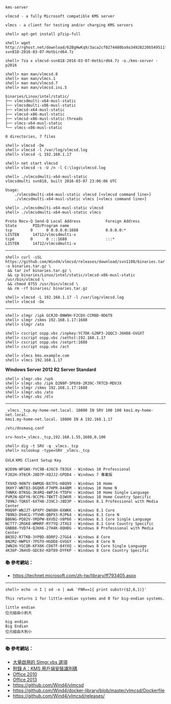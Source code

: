 `kms-server`

`vlmcsd - a fully Microsoft compatible KMS server`

`vlmcs - a client for testing and/or charging KMS servers`


```console
shell> apt-get install p7zip-full

shell> wget http://rghost.net/download/62BgHwKq9/3aca2cf0274480ba9a34928220b549511fb4c515/3aca2cf0274480ba9a34928220b549511fb4c515/vlmcsd-svn818-2016-03-07-Hotbird64.7z

shell> 7za x vlmcsd-svn818-2016-03-07-Hotbird64.7z -o./kms-server -p2016 
```

```console
shell> man man/vlmcsd.8
shell> man man/vlmcs.1
shell> man man/vlmcsd.7
shell> man man/vlmcsd.ini.5
```

```
binaries/Linux/intel/static/
├── vlmcsdmulti-x64-musl-static
├── vlmcsdmulti-x86-musl-static
├── vlmcsd-x64-musl-static
├── vlmcsd-x86-musl-static
├── vlmcsd-x86-musl-static-threads
├── vlmcs-x64-musl-static
└── vlmcs-x86-musl-static

0 directories, 7 files
```

```console
shell> vlmcsd -De
shell> vlmcsd -l /var/log/vlmcsd.log
shell> vlmcsd -L 192.168.1.17
```

```console
shell> net start vlmcsd
shell> vlmcsd -s -U /n -l C:\logs\vlmcsd.log
```

```console
shell> ./vlmcsdmulti-x64-musl-static
vlmcsdmulti svn818, built 2016-03-07 23:06:06 UTC

Usage:
	./vlmcsdmulti-x64-musl-static vlmcsd [<vlmcsd command line>]
	./vlmcsdmulti-x64-musl-static vlmcs [<vlmcs command line>]

shell> ./vlmcsdmulti-x64-musl-static vlmcsd
shell> ./vlmcsdmulti-x64-musl-static vlmcs
```

```
Proto Recv-Q Send-Q Local Address           Foreign Address         State       PID/Program name
tcp        0      0 0.0.0.0:1688            0.0.0.0:*               LISTEN      14712/vlmcsdmulti-x
tcp6       0      0 :::1688                 :::*                    LISTEN      14712/vlmcsdmulti-x
```

---

```console
shell> curl -sSL https://github.com/Wind4/vlmcsd/releases/download/svn1108/binaries.tar.gz -o binaries.tar.gz \
 && tar zxf binaries.tar.gz \
 && cp binaries/Linux/intel/static/vlmcsd-x86-musl-static /usr/bin/vlmcsd \
 && chmod 0755 /usr/bin/vlmcsd \
 && rm -rf binaries/ binaries.tar.gz

shell> vlmcsd -L 192.168.1.17 -l /var/log/vlmcsd.log
shell> vlmcsd -De
```

---

```console
shell> slmgr /ipk GCRJD-8NW9H-F2CDX-CCM8D-9D6T9
shell> slmgr /skms 192.168.1.17:1688
shell> slmgr /ato
```

```console
shell> cscript ospp.vbs /inpkey:YC7DK-G2NP3-2QQC3-J6H88-GVGXT
shell> cscript ospp.vbs /sethst:192.168.1.17
shell> cscript ospp.vbs /setprt:1688 
shell> cscript ospp.vbs /act
```

```console
shell> vlmcs kms.example.com
shell> vlmcs 192.168.1.17
```

**Windows Server 2012 R2 Server Standard**
```console
shell> slmgr.vbs /upk
shell> slmgr.vbs /ipk D2N9P-3P6X9-2R39C-7RTCD-MDVJX
shell> slmgr /skms 192.168.1.17:1688
shell> slmgr.vbs /ato
shell> slmgr.vbs /dlv
```

---

```
_vlmcs._tcp.my-home-net.local. 10800 IN SRV 100 100 kms1.my-home-net.local.
kms1.my-home-net.local. 10800 IN A 192.168.1.17
```

`/etc/dnsmasq.conf`

```
srv-host=_vlmcs._tcp,192.168.1.55,1688,0,100
```

```console
shell> dig -t SRV -q _vlmcs._tcp
shell> nslookup -type=SRV _vlmcs._tcp 
```

`GVLK`
`KMS Client Setup Key`

```
W269N-WFGWX-YVC9B-4J6C9-T83GX - Windows 10 Professional
FJ82H-XT6CR-J8D7P-XQJJ2-GPDD4 - Windows 7 專業版

TX9XD-98N7V-6WMQ6-BX7FG-H8Q99 - Windows 10 Home
3KHY7-WNT83-DGQKR-F7HPR-844BM - Windows 10 Home N
7HNRX-D7KGG-3K4RQ-4WPJ4-YTDFH - Windows 10 Home Single Language
PVMJN-6DFY6-9CCP6-7BKTT-D3WVR - Windows 10 Home Country Specific
789NJ-TQK6T-6XTH8-J39CJ-J8D3P - Windows 8.1 Professional with Media Center
M9Q9P-WNJJT-6PXPY-DWX8H-6XWKK - Windows 8.1 Core
7B9N3-D94CG-YTVHR-QBPX3-RJP64 - Windows 8.1 Core N
BB6NG-PQ82V-VRDPW-8XVD2-V8P66 - Windows 8.1 Core Single Language
NCTT7-2RGK8-WMHRF-RY7YQ-JTXG3 - Windows 8.1 Core Country Specific
GNBB8-YVD74-QJHX6-27H4K-8QHDG - Windows 8 Professional with Media Center
BN3D2-R7TKB-3YPBD-8DRP2-27GG4 - Windows 8 Core
8N2M2-HWPGY-7PGT9-HGDD8-GVGGY - Windows 8 Core N
2WN2H-YGCQR-KFX6K-CD6TF-84YXQ - Windows 8 Core Single Language
4K36P-JN4VD-GDC6V-KDT89-DYFKP - Windows 8 Core Country Specific
```

#### :books: 參考網站：
- https://technet.microsoft.com/zh-tw/library/ff793405.aspx

---

```console
shell> echo -n I | od -o | awk 'FNR==1{ print substr($2,6,1)}'
```

`This returns 1 for little-endian systems and 0 for big-endian systems.`

```
little endian
位元組由小到大

big endian
Big Endian
位元組由大到小
```

---

#### :books: 參考網站：
- [大量啟用的 Slmgr.vbs 選項](https://technet.microsoft.com/zh-tw/library/dn502540.aspx)
- [附錄 A：KMS 用戶端安裝識別碼](https://technet.microsoft.com/zh-tw/library/jj612867.aspx)
- [Office 2010](https://technet.microsoft.com/en-us/library/ee624355(v=office.14).aspx#section2_3)
- [Office 2013](https://technet.microsoft.com/en-us/library/dn385360.aspx)
- https://github.com/Wind4/vlmcsd
- https://github.com/Wind4/docker-library/blob/master/vlmcsd/Dockerfile
- https://github.com/Wind4/vlmcsd/releases/




